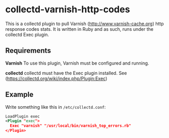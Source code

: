 collectd-varnish-http-codes
================
This is a collectd plugin to pull Varnish (<http://www.varnish-cache.org>) http response codes stats.
It is written in Ruby and as such, runs under the collectd Exec plugin.

Requirements
------------
**Varnish**
To use this plugin, Varnish must be configured and running.

**collectd**
collectd must have the Exec plugin installed. See (<https://collectd.org/wiki/index.php/Plugin:Exec>)

Example
-------
Write something like this in ```/etc/collectd.conf```:

```xml
LoadPlugin exec
<Plugin "exec">
  Exec "varnish" "/usr/local/bin/varnish_top_errors.rb"
</Plugin>
```